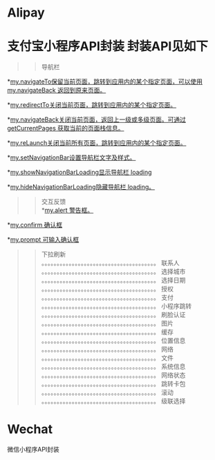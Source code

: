 # Alipay
支付宝小程序API封装 封装API见如下
==========================================================================================================================================
>> 导航栏  

*[my.navigateTo保留当前页面，跳转到应用内的某个指定页面，可以使用 my.navigateBack 返回到原来页面。]()  

*[my.redirectTo关闭当前页面，跳转到应用内的某个指定页面。]()  

*[my.navigateBack关闭当前页面，返回上一级或多级页面。可通过 getCurrentPages 获取当前的页面栈信息。]()  

*[my.reLaunch关闭当前所有页面，跳转到应用内的某个指定页面。]()  

*[my.setNavigationBar设置导航栏文字及样式。]()  

*[my.showNavigationBarLoading显示导航栏 loading]()  

*[my.hideNavigationBarLoading隐藏导航栏 loading。]()  
>>交互反馈  
*[my.alert  警告框。]()  

*[my.confirm 确认框]()  

*[my.prompt 可输入确认框]()  

>>下拉刷新  
。。。。。。。。。。。。。。。。。。。。。。。。。。。。。。。。。。。。。。
>> 联系人  
。。。。。。。。。。。。。。。。。。。。。。。。。。。。。。。。。。。。。。
>>选择城市  
。。。。。。。。。。。。。。。。。。。。。。。。。。。。。。。。。。。。。。
>> 选择日期  
。。。。。。。。。。。。。。。。。。。。。。。。。。。。。。。。。。。。。。
>> 授权  
。。。。。。。。。。。。。。。。。。。。。。。。。。。。。。。。。。。。。。
>> 支付  
。。。。。。。。。。。。。。。。。。。。。。。。。。。。。。。。。。。。。。
>>小程序跳转  
。。。。。。。。。。。。。。。。。。。。。。。。。。。。。。。。。。。。。。
>> 刷脸认证  
。。。。。。。。。。。。。。。。。。。。。。。。。。。。。。。。。。。。。。
>>图片  
。。。。。。。。。。。。。。。。。。。。。。。。。。。。。。。。。。。。。。
>> 缓存  
。。。。。。。。。。。。。。。。。。。。。。。。。。。。。。。。。。。。。。
>> 位置信息  
。。。。。。。。。。。。。。。。。。。。。。。。。。。。。。。。。。。。。。
>>网络  
。。。。。。。。。。。。。。。。。。。。。。。。。。。。。。。。。。。。。。
>> 文件  
。。。。。。。。。。。。。。。。。。。。。。。。。。。。。。。。。。。。。。
>>系统信息  
。。。。。。。。。。。。。。。。。。。。。。。。。。。。。。。。。。。。。。
>> 网络状态  
。。。。。。。。。。。。。。。。。。。。。。。。。。。。。。。。。。。。。。
>> 跳转卡包  
。。。。。。。。。。。。。。。。。。。。。。。。。。。。。。。。。。。。。。
>> 滚动 
。。。。。。。。。。。。。。。。。。。。。。。。。。。。。。。。。。。。。。
>> 级联选择 


# Wechat
微信小程序API封装
